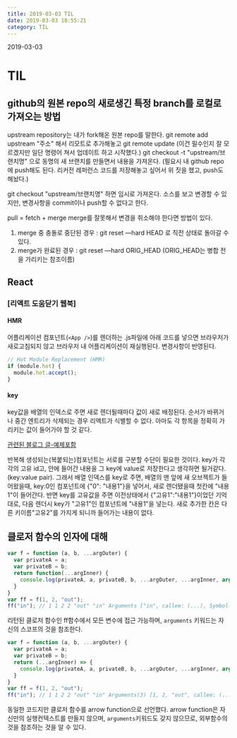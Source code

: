 ```yaml
---
title: 2019-03-03 TIL
date: 2019-03-03 18:55:21
category: TIL
---
```

2019-03-03

# TIL
## github의 원본 repo의 새로생긴 특정 branch를 로컬로 가져오는 방법
upstream repository는 내가 fork해온 원본 repo를 말한다.
git remote add upstream "주소" 해서 리모트로 추가해놓고
git remote update (이건 필수인지 잘 모르겠지만 일단 명령어 쳐서 업데이트 하고 시작했다.)
git checkout -t "upstream/브랜치명" 으로 동명의 새 브랜치를 만들면서 내용을 가져온다.
(필요시 내 github repo에 push해도 된다. 리커전 레퍼런스 코드를 저장해놓고 싶어서 위 짓을 했고, push도 해놨다.)

git checkout "upstream/브랜치명" 하면 임시로 가져온다. 소스를 보고 변경할 수 있지만, 변경사항을 commit이나 push할 수 없다고 한다.

pull = fetch + merge
merge를 잘못해서 변경을 취소해야 한다면 방법이 있다.
1. merge 중 충돌로 중단된 경우 : git reset —hard HEAD 로 직전 상태로 돌아갈 수 있다.
2. merge가 완료된 경우 : git reset —hard ORIG_HEAD (ORIG_HEAD는 병합 전을 가리키는 참조이름)


## React
### [리액트 도움닫기 웹북]
#### HMR
어플리케이션 컴포넌트(`<App />`)를 렌더하는 .js파일에 아래 코드를 넣으면 브라우저가 새로고침되지 않고 브라우저 내 어플리케이션이 재실행된다. 변경사항이 반영된다.
```javascript
// Hot Module Replacement (HMR)
if (module.hot) {
  module.hot.accept();
}
```

#### key
key값을 배열의 인덱스로 주면 새로 렌더될때마다 값이 새로 배정된다. 순서가 바뀌거나 중간 엔트리가 삭제되는 경우 리액트가 식별할 수 없다. 아마도 각 항목을 정확히 가리키는 값이 들어가야 할 것 같다.

[관련된 블로그 글-예제포함](https://medium.com/@robinpokorny/index-as-a-key-is-an-anti-pattern-e0349aece318)

반복해 생성되는(복붙되는)컴포넌트는 서로를 구분할 수단이 필요한 것이다. key가 각각의 고유 id고, 안에 들어간 내용을 그 key에 value로 저장한다고 생각하면 될거같다. (key:value pair). 그래서 배열 인덱스를 key로 주면, 배열의 맨 앞에 새 오브젝트가 들어왔을때, key:0인 컴포넌트에 {"0": "내용1"}을 넣어서, 새로 렌더됐을때 첫칸에 "내용1"이 들어간다.
반면 key를 고유값을 주면 이전상태에서 {"고유1":"내용1"}이었던 기억대로, 다음 렌더시 key가 "고유1"인 컴포넌트에 "내용1"을 넣는다.
새로 추가한 칸은 다른 키이름"고유2"를 가지게 되니까 들어가는 내용이 없다.


## 클로저 함수의 인자에 대해
```javascript
var f = function (a, b, ...argOuter) {
  var privateA = a;
  var privateB = b;
  return function(...argInner) {
    console.log(privateA, a, privateB, b, ...argOuter, ...argInner, arguments);
  }
}
var ff = f(1, 2, "out");
ff("in"); // 1 1 2 2 "out" "in" Arguments ["in", callee: (...), Symbol(Symbol.iterator): ƒ]
```
리턴된 클로저 함수인 ff함수에서 모든 변수에 접근 가능하며, `arguments` 키워드는 자신의 스코프의 것을 참조한다.

```javascript
var f = function (a, b, ...argOuter) {
  var privateA = a;
  var privateB = b;
  return (...argInner) => {
    console.log(privateA, a, privateB, b, ...argOuter, ...argInner, arguments);
  }
}
var ff = f(1, 2, "out");
ff("in"); // 1 1 2 2 "out" "in" Arguments(3) [1, 2, "out", callee: (...), Symbol(Symbol.iterator): ƒ]
```
동일한 코드지만 클로저 함수를 arrow function으로 선언했다. arrow function은 자신만의 실행컨텍스트를 만들지 않으며, `arguments`키워드도 갖지 않으므로, 외부함수의 것을 참조하는 것을 알 수 있다.
